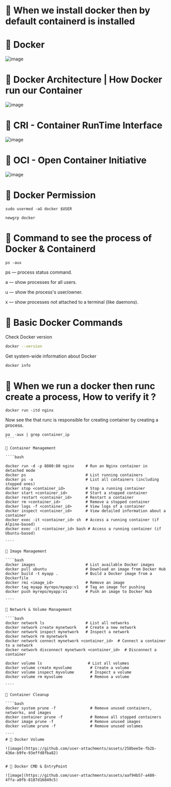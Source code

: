
# 🔹 When we install docker then by default containerd is installed

# 🔹 Docker 

![image](https://github.com/user-attachments/assets/045e822a-0eab-4db6-87b8-6180ed7954e6)

# 🔹 Docker Architecture | How Docker run our Container

![image](https://github.com/user-attachments/assets/5160a820-8456-4b6b-8c72-bba488f2d8e8)


# 🔹 CRI - Container RunTime Interface

![image](https://github.com/user-attachments/assets/1d17814e-17f7-4191-8e32-10959b465faa)


# 🔹 OCI - Open Container Initiative

![image](https://github.com/user-attachments/assets/02928399-ab18-48d4-87b7-1cb0359b42db)


# 🔹 Docker Permission

````
sudo usermod -aG docker $USER
````
````
newgrp docker
````

# 🔹 Command to see the process of Docker & Containerd

````
ps -aux
````

ps — process status command.

a — show processes for all users.

u — show the process's user/owner.

x — show processes not attached to a terminal (like daemons).


# 🔹 Basic Docker Commands

Check Docker version

````bash
docker --version 
````

Get system-wide information about Docker

````bash
docker info  
````

# 🔹 When we run a docker then runc create a process, How to verify it ?

`````
docker run -itd nginx
`````
 Now see the that runc is responsible for creating container by creating a process.

 `````
pa  -aux | grep container_ip
 ````

🔹 Container Management

````bash

docker run -d -p 8080:80 nginx     # Run an Nginx container in detached mode
docker ps                          # List running containers
docker ps -a                       # List all containers (including stopped ones)
docker stop <container_id>         # Stop a running container
docker start <container_id>        # Start a stopped container
docker restart <container_id>      # Restart a container
docker rm <container_id>           # Remove a stopped container
docker logs -f <container_id>      # View logs of a container
docker inspect <container_id>      # View detailed information about a container
docker exec -it <container_id> sh  # Access a running container (if Alpine-based)
docker exec -it <container_id> bash # Access a running container (if Ubuntu-based)

````

🔹 Image Management

````bash
docker images                      # List available Docker images
docker pull ubuntu                 # Download an image from Docker Hub
docker build -t myapp .            # Build a Docker image from a Dockerfile
docker rmi <image_id>              # Remove an image
docker tag myapp myrepo/myapp:v1   # Tag an image for pushing
docker push myrepo/myapp:v1        # Push an image to Docker Hub

````

🔹 Network & Volume Management

````bash
docker network ls                  # List all networks
docker network create mynetwork    # Create a new network
docker network inspect mynetwork   # Inspect a network
docker network rm mynetwork
docker network connect mynetwork <container_id>  # Connect a container to a network
docker network disconnect mynetwork <container_id>  # Disconnect a container

docker volume ls                    # List all volumes
docker volume create myvolume        # Create a volume
docker volume inspect myvolume       # Inspect a volume
docker volume rm myvolume            # Remove a volume

````

🔹 Container Cleanup

````bash
docker system prune -f               # Remove unused containers, networks, and images
docker container prune -f            # Remove all stopped containers
docker image prune -f                # Remove unused images
docker volume prune -f               # Remove unused volumes

````
# 🔹 Docker Volume

![image](https://github.com/user-attachments/assets/258bee5e-fb2b-436e-b9fe-93effd8fba82)


# 🔹 Docker CMD & EntryPoint

![image](https://github.com/user-attachments/assets/aaf94b57-a480-4ffa-a0fb-8187d16849c5)



